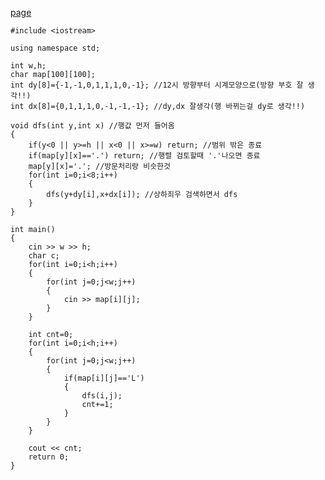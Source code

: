 [page](https://codeup.kr/problem.php?id=4024&rid=0)

    #include <iostream>

    using namespace std;

    int w,h;
    char map[100][100];
    int dy[8]={-1,-1,0,1,1,1,0,-1}; //12시 방향부터 시계모양으로(방향 부호 잘 생각!!)
    int dx[8]={0,1,1,1,0,-1,-1,-1}; //dy,dx 잘생각(행 바뀌는걸 dy로 생각!!)

    void dfs(int y,int x) //행값 먼저 들어옴
    {
        if(y<0 || y>=h || x<0 || x>=w) return; //범위 밖은 종료
        if(map[y][x]=='.') return; //행렬 검토할때 '.'나오면 종료
        map[y][x]='.'; //방문처리랑 비슷한것
        for(int i=0;i<8;i++)
        {
            dfs(y+dy[i],x+dx[i]); //상하죄우 검색하면서 dfs
        }
    }   

    int main()
    {
        cin >> w >> h;
        char c;
        for(int i=0;i<h;i++)
        {
            for(int j=0;j<w;j++)
            {
                cin >> map[i][j];
            }
        }

        int cnt=0;
        for(int i=0;i<h;i++)
        {
            for(int j=0;j<w;j++)
            {
                if(map[i][j]=='L')
                {
                    dfs(i,j);
                    cnt+=1;
                }
            }
        }

        cout << cnt;
        return 0;
    }
